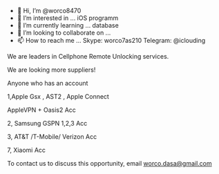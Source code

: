 - 👋 Hi, I’m @worco8470
- 👀 I’m interested in ... iOS programm
- 🌱 I’m currently learning ... database 
- 💞️ I’m looking to collaborate on ...
- 📫 How to reach me ... Skype: worco7as210
Telegram: @iclouding

<!---
worco8470/worco8470 is a ✨ special ✨ repository because its `README.md` (this file) appears on your GitHub profile.
You can click the Preview link to take a look at your changes.
--->

We are leaders in Cellphone Remote Unlocking services.

We are looking more suppliers! 

Anyone who has an account 

1,Apple Gsx , AST2 , Apple Connect

AppleVPN + Oasis2 Acc

2, Samsung GSPN  1,2,3 Acc

3, AT&T /T-Mobile/ Verizon Acc

7, Xiaomi Acc


To contact us to discuss this opportunity, email  worco.dasa@gmail.com
